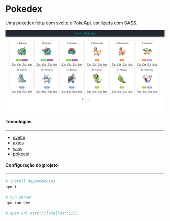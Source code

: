 # Pokedex
Uma pokedex feita com svelte e [PokeApi](https://pokeapi.co/). estilizada com SASS. 


![Page_1](./screenshots/page_1.png)

#### Tecnologias
---
- [svelte](https://svelte.dev/)
- [axios](https://axios-http.com/)
- [sass](https://sass-lang.com/)
- [pokeapi](https://pokeapi.co/)


#### Configuração do projeto
---
```bash
# Install dependencies
npm i

# run server
npm run dev

# open url http://localhost:5173
```
